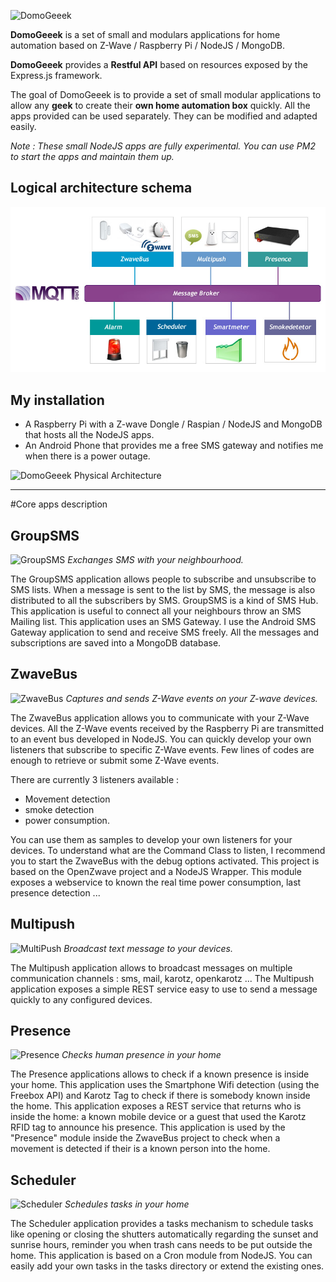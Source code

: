 ![DomoGeeek](./assets/img/logo.jpg "Domogeek")

**DomoGeeek** is a set of small and modulars applications for home automation based on Z-Wave / Raspberry Pi / NodeJS / MongoDB.

**DomoGeeek** provides a **Restful API** based on resources exposed by the Express.js framework.

The goal of DomoGeeek is to provide a set of small modular applications to allow any **geek** to create their **own home automation box** quickly.
All the apps provided can be used separately. They can be modified and adapted easily.

*Note : These small NodeJS apps are fully experimental. You can use PM2 to start the apps and maintain them up.*

## Logical architecture schema
![DomoGeeek Logical Architecture](./assets/img/architecture.jpg "Logical Architecture")

## My installation 
* A Raspberry Pi with a Z-wave Dongle / Raspian / NodeJS and MongoDB that hosts all the NodeJS apps.
* An Android Phone that provides me a free SMS gateway and notifies me when there is a power outage.

![DomoGeeek Physical Architecture](./assets/img/installation.jpg "Physical Architecture")

----
#Core apps description

## GroupSMS 
![GroupSMS](./assets/img/icons/groupsms.png "GroupSMS") *Exchanges SMS with your neighbourhood.*

The GroupSMS application allows people to subscribe and unsubscribe to SMS lists.
When a message is sent to the list by SMS, the message is also distributed to all the subscribers by SMS. GroupSMS is a kind of SMS Hub.
This application is useful to connect all your neighbours throw an SMS Mailing list.
This application uses an SMS Gateway. I use the Android SMS Gateway application to send and receive SMS freely.
All the messages and subscriptions are saved into a MongoDB database.

## ZwaveBus
![ZwaveBus](./assets/img/icons/zwavebus.png "ZwaveBus") *Captures and sends Z-Wave events on your Z-wave devices.*

The ZwaveBus application allows you to communicate with your Z-Wave devices. All the Z-Wave events received by the Raspberry Pi are transmitted to an event bus developed in NodeJS.
You can quickly develop your own listeners that subscribe to specific Z-Wave events. Few lines of codes are enough to retrieve or submit some Z-Wave events.

There are currently 3 listeners available : 
* Movement detection
* smoke detection
* power consumption. 

You can use them as samples to develop your own listeners for your devices.
To understand what are the Command Class to listen, I recommend you to start the ZwaveBus with the debug options activated.
This project is based on the OpenZwave project and a NodeJS Wrapper.
This module exposes a webservice to known the real time power consumption, last presence detection ... 

## Multipush
![MultiPush](./assets/img/icons/multipush.png "MultiPush") *Broadcast text message to your devices.*

The Multipush application allows to broadcast messages on multiple communication channels : sms, mail, karotz, openkarotz ...
The Multipush application exposes a simple REST service easy to use to send a message quickly to any configured devices.

## Presence
![Presence](./assets/img/icons/presence.png "Presence") *Checks human presence in your home*
 
The Presence applications allows to check if a known presence is inside your home. This application uses the Smartphone Wifi detection (using the Freebox API) and 
Karotz Tag to check if there is somebody known inside the home.
This application exposes a REST service that returns who is inside the home: a known mobile device or a guest that used the Karotz RFID tag to announce his presence.
This application is used by the "Presence" module inside the ZwaveBus project to check when a movement is detected if their is a known person into the home.

## Scheduler
![Scheduler](./assets/img/icons/scheduler.png "Scheduler") *Schedules tasks in your home*

The Scheduler application provides a tasks mechanism to schedule tasks like opening or closing the shutters automatically regarding the sunset and sunrise hours, reminder you when trash cans needs to be put outside the home.
This application is based on a Cron module from NodeJS. You can easily add your own tasks in the tasks directory or extend the existing ones.

